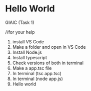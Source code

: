 # Hello World
GIAIC (Task 1)

//for your help

1. install VS Code
2. Make a folder and open in VS Code
3. Install Node.js
4. Install typescript
5. Check versions of both in terminal
6. Make a app.tsc file
7. In terminal (tsc app.tsc)
8. In terminal (node app.js)
9. Hello world
 
